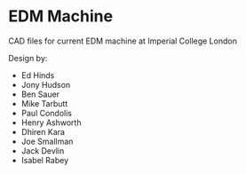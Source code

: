 EDM Machine
===========
CAD files for current EDM machine at Imperial College London 

Design by:
* Ed Hinds
* Jony Hudson
* Ben Sauer
* Mike Tarbutt
* Paul Condolis
* Henry Ashworth
* Dhiren Kara
* Joe Smallman
* Jack Devlin
* Isabel Rabey

